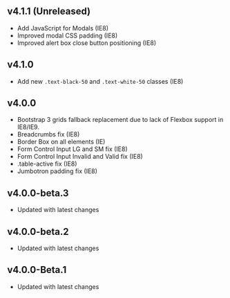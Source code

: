 v4.1.1 (Unreleased)
---------------
- Add JavaScript for Modals (IE8)
- Improved modal CSS padding (IE8)
- Improved alert box close button positioning (IE8)

v4.1.0
---------------
- Add new `.text-black-50` and `.text-white-50` classes (IE8)

v4.0.0
---------------
- Bootstrap 3 grids fallback replacement due to lack of Flexbox support in IE8/IE9.
- Breadcrumbs fix (IE8)
- Border Box on all elements (IE)
- Form Control Input LG and SM fix (IE8)
- Form Control Input Invalid and Valid fix (IE8)
- .table-active fix (IE8)
- Jumbotron padding fix (IE8)

v4.0.0-beta.3
---------------
- Updated with latest changes

v4.0.0-beta.2
---------------
- Updated with latest changes

v4.0.0-Beta.1
---------------
- Updated with latest changes
